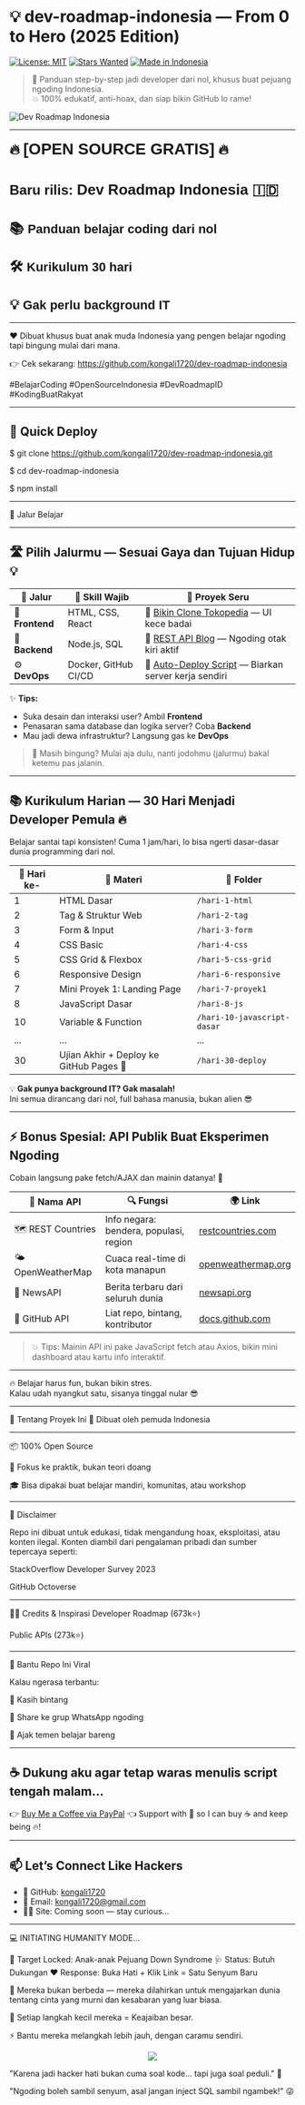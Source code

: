 # 💡 dev-roadmap-indonesia — From 0 to Hero (2025 Edition)

[![License: MIT](https://img.shields.io/badge/License-MIT-yellow.svg)](https://opensource.org/licenses/MIT) 
[![Stars Wanted](https://img.shields.io/badge/Give%20Us%20a%20Star-%E2%AD%90%EF%B8%8F-blue)](https://github.com/kongali1720/dev-roadmap-indonesia) 
[![Made in Indonesia](https://img.shields.io/badge/Made%20in-Indonesia-red)](https://github.com/kongali1720)  

> 🧠 Panduan step-by-step jadi developer dari nol, khusus buat pejuang ngoding Indonesia.  
> 💥 100% edukatif, anti-hoax, dan siap bikin GitHub lo rame!  

![Dev Roadmap Indonesia](https://raw.githubusercontent.com/kongali1720/dev-roadmap-indonesia/main/Dev-Roadmap-Indonesia.png)

---

<div style="font-size: 24px; font-weight: bold; line-height: 1.4; font-family: Arial, sans-serif;">
  🔥 <span style="font-size: 28px;">[OPEN SOURCE GRATIS]</span> 🔥<br><br>
  Baru rilis: <span style="font-size: 26px;">Dev Roadmap Indonesia 🇮🇩</span><br><br>
  📚 <span style="font-size: 22px;">Panduan belajar coding dari nol</span><br><br>
  🛠️ <span style="font-size: 22px;">Kurikulum 30 hari</span><br><br>
  💡 <span style="font-size: 22px;">Gak perlu background IT</span>
</div>


---

❤️ Dibuat khusus buat anak muda Indonesia yang pengen belajar ngoding tapi bingung mulai dari mana.

👉 Cek sekarang: https://github.com/kongali1720/dev-roadmap-indonesia

#BelajarCoding  #OpenSourceIndonesia  #DevRoadmapID   #KodingBuatRakyat

---

## 🚧 Quick Deploy

$ git clone https://github.com/kongali1720/dev-roadmap-indonesia.git

$ cd dev-roadmap-indonesia

$ npm install

---

🎯 Jalur Belajar

---

## 🛣️ Pilih Jalurmu — Sesuai Gaya dan Tujuan Hidup 💡

| 🔰 Jalur | 🎯 Skill Wajib | 🧪 Proyek Seru |
|--------|------------------|-----------------------------|
| 🎨 **Frontend** | HTML, CSS, React | 🔗 [Bikin Clone Tokopedia](#) — UI kece badai |
| 🧠 **Backend** | Node.js, SQL | 🔗 [REST API Blog](#) — Ngoding otak kiri aktif |
| ⚙️ **DevOps** | Docker, GitHub CI/CD | 🔗 [Auto-Deploy Script](#) — Biarkan server kerja sendiri |

✨ **Tips:**  
- Suka desain dan interaksi user? Ambil **Frontend**  
- Penasaran sama database dan logika server? Coba **Backend**  
- Mau jadi dewa infrastruktur? Langsung gas ke **DevOps**  

> 🚀 Masih bingung? Mulai aja dulu, nanti jodohmu (jalurmu) bakal ketemu pas jalanin.

---

## 📚 Kurikulum Harian — 30 Hari Menjadi Developer Pemula 🔥

Belajar santai tapi konsisten! Cuma 1 jam/hari, lo bisa ngerti dasar-dasar dunia programming dari nol.

| 📆 Hari ke- | 🧠 Materi | 📁 Folder |
|------------|----------|----------|
| 1 | HTML Dasar | `/hari-1-html` |
| 2 | Tag & Struktur Web | `/hari-2-tag` |
| 3 | Form & Input | `/hari-3-form` |
| 4 | CSS Basic | `/hari-4-css` |
| 5 | CSS Grid & Flexbox | `/hari-5-css-grid` |
| 6 | Responsive Design | `/hari-6-responsive` |
| 7 | Mini Proyek 1: Landing Page | `/hari-7-proyek1` |
| 8 | JavaScript Dasar | `/hari-8-js` |
| 10 | Variable & Function | `/hari-10-javascript-dasar` |
| ... | ... | ... |
| 30 | Ujian Akhir + Deploy ke GitHub Pages 🚀 | `/hari-30-deploy` |

💡 **Gak punya background IT? Gak masalah!**  
Ini semua dirancang dari nol, full bahasa manusia, bukan alien 😎

---

## ⚡ Bonus Spesial: API Publik Buat Eksperimen Ngoding

Cobain langsung pake fetch/AJAX dan mainin datanya! 🚀

| 🔗 Nama API | 🔍 Fungsi | 🌍 Link |
|------------|----------|--------|
| 🗺️ REST Countries | Info negara: bendera, populasi, region | [restcountries.com](https://restcountries.com) |
| 🌤️ OpenWeatherMap | Cuaca real-time di kota manapun | [openweathermap.org](https://openweathermap.org/api) |
| 📰 NewsAPI | Berita terbaru dari seluruh dunia | [newsapi.org](https://newsapi.org) |
| 🐙 GitHub API | Liat repo, bintang, kontributor | [docs.github.com](https://docs.github.com/en/rest) |

> 💥 Tips: Mainin API ini pake JavaScript fetch atau Axios, bikin mini dashboard atau kartu info interaktif.

---

🔥 Belajar harus fun, bukan bikin stres.  
Kalau udah nyangkut satu, sisanya tinggal nular 😎

---

🧠 Tentang Proyek Ini
🚀 Dibuat oleh pemuda Indonesia

---

📦 100% Open Source

📖 Fokus ke praktik, bukan teori doang

🎓 Bisa dipakai buat belajar mandiri, komunitas, atau workshop

---

🧾 Disclaimer

Repo ini dibuat untuk edukasi, tidak mengandung hoax, eksploitasi, atau konten ilegal.
Konten diambil dari pengalaman pribadi dan sumber tepercaya seperti:

StackOverflow Developer Survey 2023

GitHub Octoverse

---

🧑‍💻 Credits & Inspirasi
Developer Roadmap (673k⭐)

Public APIs (273k⭐)

---

📢 Bantu Repo Ini Viral

Kalau ngerasa terbantu:

🌟 Kasih bintang

🔁 Share ke grup WhatsApp ngoding

🤝 Ajak temen belajar bareng

---

## ☕ Dukung aku agar tetap waras menulis script tengah malam...

👉 [Buy Me a Coffee via PayPal](https://www.paypal.com/paypalme/bungtempong99) 👈
Support with 💸 so I can buy ☕ and keep being 🔥!

---

## 📫 Let’s Connect Like Hackers

- 🧙 GitHub: [kongali1720](https://github.com/kongali1720)
- 💌 Email: [kongali1720@gmail.com](mailto:kongali1720@gmail.com)
- 🕵️‍♂️ Site: Coming soon — stay curious...

---

💻 INITIATING HUMANITY MODE...

🎯 Target Locked: Anak-anak Pejuang Down Syndrome
🩺 Status: Butuh Dukungan
❤️ Response: Buka Hati + Klik Link = Satu Senyum Baru

🧬 Mereka bukan berbeda — mereka dilahirkan untuk mengajarkan dunia tentang cinta yang murni dan kesabaran yang luar biasa.

👣 Setiap langkah kecil mereka = Keajaiban besar.

⚡ Bantu mereka melangkah lebih jauh, dengan caramu sendiri.

<p align="center">
  <a href="https://mydonation4ds.github.io/" target="_blank">
    <img src="https://img.shields.io/badge/SUPPORT--NOW-%F0%9F%A7%A1-orange?style=for-the-badge&logo=heart" />
  </a>
</p>

"Karena jadi hacker hati bukan cuma soal kode... tapi juga soal peduli." 🖤

"Ngoding boleh sambil senyum, asal jangan inject SQL sambil ngambek!" 😜
